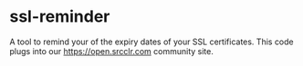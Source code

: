 # ssl-reminder
A tool to remind your of the expiry dates of your SSL certificates. This code plugs into our https://open.srcclr.com community site.
